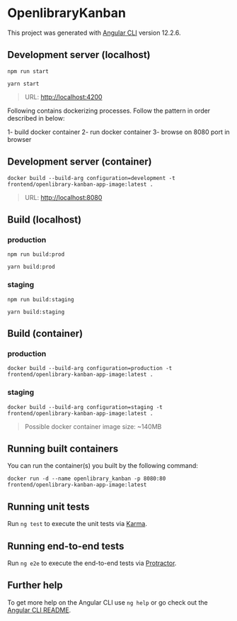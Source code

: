 # OpenlibraryKanban

This project was generated with [Angular CLI](https://github.com/angular/angular-cli) version 12.2.6.

## Development server (localhost)

```shell
npm run start
```

```shell
yarn start
```

> URL: <http://localhost:4200>

Following contains dockerizing processes. Follow the pattern in order described in below:

1- build docker container
2- run docker container
3- browse on 8080 port in browser

## Development server (container)

```shell
docker build --build-arg configuration=development -t frontend/openlibrary-kanban-app-image:latest .
```

> URL: <http://localhost:8080>

## Build (localhost)

### production

```shell
npm run build:prod
```

```shell
yarn build:prod
```

### staging

```shell
npm run build:staging
```

```shell
yarn build:staging
```

## Build (container)

### production

```shell
docker build --build-arg configuration=production -t frontend/openlibrary-kanban-app-image:latest .
```

### staging

```shell
docker build --build-arg configuration=staging -t frontend/openlibrary-kanban-app-image:latest .
```

> Possible docker container image size: ~140MB

## Running built containers

You can run the container(s) you built by the following command:

```shell
docker run -d --name openlibrary_kanban -p 8080:80 frontend/openlibrary-kanban-app-image:latest
```

## Running unit tests

Run `ng test` to execute the unit tests via [Karma](https://karma-runner.github.io).

## Running end-to-end tests

Run `ng e2e` to execute the end-to-end tests via [Protractor](http://www.protractortest.org/).

## Further help

To get more help on the Angular CLI use `ng help` or go check out the [Angular CLI README](https://github.com/angular/angular-cli/blob/master/README.md).
